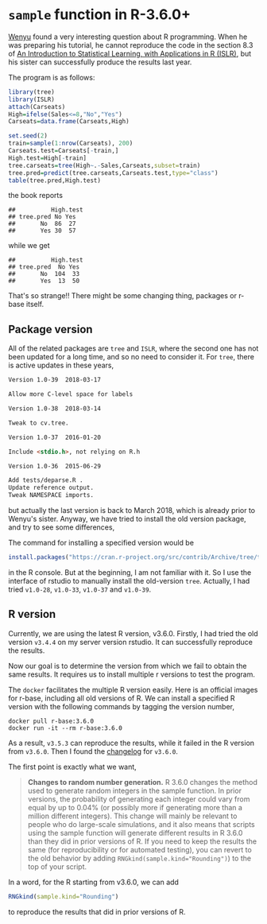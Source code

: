 # `sample` function in R-3.6.0+

[Wenyu](https://sites.google.com/view/wenyuz/) found a very interesting question about R programming. When he was preparing his tutorial, he cannot reproduce the code in the section 8.3 of [An Introduction to Statistical Learning, with Applications in R (ISLR)](https://szcf-weiya.github.io/ISLRnotes/ISLR%20Sixth%20Printing.pdf), but his sister can successfully produce the results last year. 

The program is as follows:

```r
library(tree)
library(ISLR)
attach(Carseats)
High=ifelse(Sales<=8,"No","Yes")
Carseats=data.frame(Carseats,High)

set.seed(2)
train=sample(1:nrow(Carseats), 200)
Carseats.test=Carseats[-train,]
High.test=High[-train]
tree.carseats=tree(High~.-Sales,Carseats,subset=train)
tree.pred=predict(tree.carseats,Carseats.test,type="class")
table(tree.pred,High.test)
```

the book reports

```
##          High.test
## tree.pred No Yes
##       No  86  27
##       Yes 30  57
```

while we get

```
##          High.test
## tree.pred  No Yes
##       No  104  33
##       Yes  13  50
```

That's so strange!! There might be some changing thing, packages or r-base itself.

## Package version

All of the related packages are `tree` and `ISLR`, where the second one has not been updated for a long time, and so no need to consider it. For `tree`, there is active updates in these years,

```md
Version 1.0-39  2018-03-17

Allow more C-level space for labels

Version 1.0-38  2018-03-14

Tweak to cv.tree.

Version 1.0-37  2016-01-20

Include <stdio.h>, not relying on R.h

Version 1.0-36  2015-06-29

Add tests/deparse.R .
Update reference output.
Tweak NAMESPACE imports.
```

but actually the last version is back to March 2018, which is already prior to Wenyu's sister. Anyway, we have tried to install the old version package, and try to see some differences,

The command for installing a specified version would be

```r
install.packages("https://cran.r-project.org/src/contrib/Archive/tree/tree_1.0-39.tar.gz", repos = NULL, type = "source")
```

in the R console. But at the beginning, I am not familiar with it. So I use the interface of rstudio to manually install the old-version `tree`. Actually, I had tried `v1.0-28`, `v1.0-33`, `v1.0-37` and `v1.0-39`.

## R version

Currently, we are using the latest R version, v3.6.0. Firstly, I had tried the old version `v3.4.4` on my server version rstudio. It can successfully reproduce the results.

Now our goal is to determine the version from which we fail to obtain the same results. It requires us to install multiple r versions to test the program.

The `docker` facilitates the multiple R version easily. Here is an official images for r-base, including all old versions of R. We can install a specified R version with the following commands by tagging the version number, 

```
docker pull r-base:3.6.0
docker run -it --rm r-base:3.6.0
```

As a result, `v3.5.3` can reproduce the results, while it failed in the R version from `v3.6.0`. Then I found the [changelog](https://blog.revolutionanalytics.com/2019/05/whats-new-in-r-360.html) for `v3.6.0`.

The first point is exactly what we want,


> **Changes to random number generation.** R 3.6.0 changes the method used to generate random integers in the sample function. In prior versions, the probability of generating each integer could vary from equal by up to 0.04% (or possibly more if generating more than a million different integers). This change will mainly be relevant to people who do large-scale simulations, and it also means that scripts using the sample function will generate different results in R 3.6.0 than they did in prior versions of R. If you need to keep the results the same (for reproducibility or for automated testing), you can revert to the old behavior by adding `RNGkind(sample.kind="Rounding")`) to the top of your script.

In a word, for the R starting from v3.6.0, we can add

```r
RNGkind(sample.kind="Rounding")
```

to reproduce the results that did in prior versions of R.

